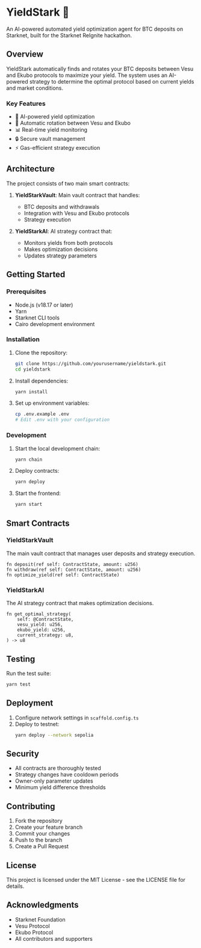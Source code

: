 # YieldStark 🚀

An AI-powered automated yield optimization agent for BTC deposits on Starknet, built for the Starknet ReIgnite hackathon.

## Overview

YieldStark automatically finds and rotates your BTC deposits between Vesu and Ekubo protocols to maximize your yield. The system uses an AI-powered strategy to determine the optimal protocol based on current yields and market conditions.

### Key Features

- 🤖 AI-powered yield optimization
- 🔄 Automatic rotation between Vesu and Ekubo
- 📊 Real-time yield monitoring
- 🔒 Secure vault management
- ⚡ Gas-efficient strategy execution

## Architecture

The project consists of two main smart contracts:

1. **YieldStarkVault**: Main vault contract that handles:
   - BTC deposits and withdrawals
   - Integration with Vesu and Ekubo protocols
   - Strategy execution

2. **YieldStarkAI**: AI strategy contract that:
   - Monitors yields from both protocols
   - Makes optimization decisions
   - Updates strategy parameters

## Getting Started

### Prerequisites

- Node.js (v18.17 or later)
- Yarn
- Starknet CLI tools
- Cairo development environment

### Installation

1. Clone the repository:
   ```bash
   git clone https://github.com/yourusername/yieldstark.git
   cd yieldstark
   ```

2. Install dependencies:
   ```bash
   yarn install
   ```

3. Set up environment variables:
   ```bash
   cp .env.example .env
   # Edit .env with your configuration
   ```

### Development

1. Start the local development chain:
   ```bash
   yarn chain
   ```

2. Deploy contracts:
   ```bash
   yarn deploy
   ```

3. Start the frontend:
   ```bash
   yarn start
   ```

## Smart Contracts

### YieldStarkVault

The main vault contract that manages user deposits and strategy execution.

```cairo
fn deposit(ref self: ContractState, amount: u256)
fn withdraw(ref self: ContractState, amount: u256)
fn optimize_yield(ref self: ContractState)
```

### YieldStarkAI

The AI strategy contract that makes optimization decisions.

```cairo
fn get_optimal_strategy(
    self: @ContractState,
    vesu_yield: u256,
    ekubo_yield: u256,
    current_strategy: u8,
) -> u8
```

## Testing

Run the test suite:
```bash
yarn test
```

## Deployment

1. Configure network settings in `scaffold.config.ts`
2. Deploy to testnet:
   ```bash
   yarn deploy --network sepolia
   ```

## Security

- All contracts are thoroughly tested
- Strategy changes have cooldown periods
- Owner-only parameter updates
- Minimum yield difference thresholds

## Contributing

1. Fork the repository
2. Create your feature branch
3. Commit your changes
4. Push to the branch
5. Create a Pull Request

## License

This project is licensed under the MIT License - see the LICENSE file for details.

## Acknowledgments

- Starknet Foundation
- Vesu Protocol
- Ekubo Protocol
- All contributors and supporters
